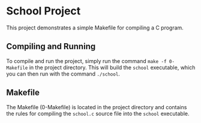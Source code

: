 # School Project

This project demonstrates a simple Makefile for compiling a C program.

## Compiling and Running

To compile and run the project, simply run the command `make -f 0-Makefile` in the project directory. This will build the `school` executable, which you can then run with the command `./school`.

## Makefile

The Makefile (0-Makefile) is located in the project directory and contains the rules for compiling the `school.c` source file into the `school` executable.
